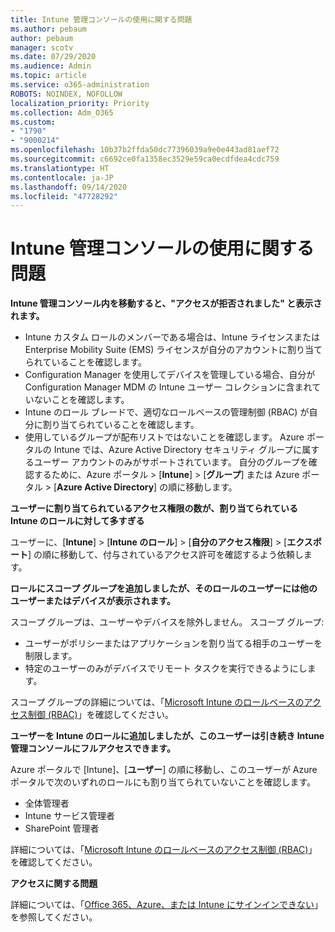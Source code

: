 ```yaml
---
title: Intune 管理コンソールの使用に関する問題
ms.author: pebaum
author: pebaum
manager: scotv
ms.date: 07/29/2020
ms.audience: Admin
ms.topic: article
ms.service: o365-administration
ROBOTS: NOINDEX, NOFOLLOW
localization_priority: Priority
ms.collection: Adm_O365
ms.custom:
- "1790"
- "9000214"
ms.openlocfilehash: 10b37b2ffda50dc77396039a9e0e443ad81aef72
ms.sourcegitcommit: c6692ce0fa1358ec3529e59ca0ecdfdea4cdc759
ms.translationtype: HT
ms.contentlocale: ja-JP
ms.lasthandoff: 09/14/2020
ms.locfileid: "47728292"
---
```

# <a name="problems-using-the-intune-admin-console"></a>Intune 管理コンソールの使用に関する問題

**Intune 管理コンソール内を移動すると、"アクセスが拒否されました" と表示されます。**

- Intune カスタム ロールのメンバーである場合は、Intune ライセンスまたは Enterprise Mobility Suite (EMS) ライセンスが自分のアカウントに割り当てられていることを確認します。
- Configuration Manager を使用してデバイスを管理している場合、自分が Configuration Manager MDM の Intune ユーザー コレクションに含まれていないことを確認します。
- Intune のロール ブレードで、適切なロールベースの管理制御 (RBAC) が自分に割り当てられていることを確認します。
- 使用しているグループが配布リストではないことを確認します。 Azure ポータルの Intune では、Azure Active Directory セキュリティ グループに属するユーザー アカウントのみがサポートされています。 自分のグループを確認するために、Azure ポータル > [**Intune**] > [**グループ**] または Azure ポータル > [**Azure Active Directory**] の順に移動します。

**ユーザーに割り当てられているアクセス権限の数が、割り当てられている Intune のロールに対して多すぎる**

ユーザーに、[**Intune**] > [**Intune のロール**] > [**自分のアクセス権限**] > [**エクスポート**] の順に移動して、付与されているアクセス許可を確認するよう依頼します。

**ロールにスコープ グループを追加しましたが、そのロールのユーザーには他のユーザーまたはデバイスが表示されます。**

スコープ グループは、ユーザーやデバイスを除外しません。 スコープ グループ:

- ユーザーがポリシーまたはアプリケーションを割り当てる相手のユーザーを制限します。
- 特定のユーザーのみがデバイスでリモート タスクを実行できるようにします。

スコープ グループの詳細については、「[Microsoft Intune のロールベースのアクセス制御 (RBAC)](https://docs.microsoft.com/intune/role-based-access-control)」を確認してください。

**ユーザーを Intune のロールに追加しましたが、このユーザーは引き続き Intune 管理コンソールにフルアクセスできます。**

Azure ポータルで [Intune]、[**ユーザー**] の順に移動し、このユーザーが Azure ポータルで次のいずれのロールにも割り当てられていないことを確認します。

- 全体管理者
- Intune サービス管理者
- SharePoint 管理者

詳細については、「[Microsoft Intune のロールベースのアクセス制御 (RBAC)](https://docs.microsoft.com/intune/role-based-access-control)」を確認してください。

**アクセスに関する問題**

詳細については、「[Office 365、Azure、または Intune にサインインできない](https://support.microsoft.com/help/2412085/you-can-t-sign-in-to-office-365-azure-or-intune)」を参照してください。